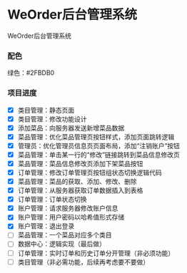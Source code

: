# WeOrder后台管理系统

WeOrder后台管理系统

### 配色

绿色：#2FBDB0

### 项目进度

- [x] 类目管理：静态页面
- [x] 类目管理：修改功能设计
- [x] 添加菜品：向服务器发送新增菜品数据
- [x] 菜品管理：优化菜品管理页按钮样式，添加页面跳转逻辑
- [x] 管理员：优化管理员信息页页面布局，添加“注销账户”按钮
- [x] 菜品管理：单击某一行的“修改”链接跳转到菜品信息修改页
- [x] 菜品管理：菜品信息修改页添加下架菜品按钮
- [x] 订单管理：修改订单管理页按钮组状态切换逻辑代码
- [x] 菜品管理：菜品的获取、添加、修改、删除
- [x] 订单管理：从服务器获取订单数据插入到表格
- [x] 订单管理：订单状态切换
- [x] 账户管理：请求服务器修改账户信息
- [x] 账户管理：用户密码以哈希值形式存储
- [x] 账户管理：退出登录
- [ ] 菜品管理：一个菜品对应多个类目
- [ ] 数据中心：逻辑实现（最后做）
- [ ] 订单管理：实时订单和历史订单分开管理（非必须功能）
- [ ] 类目管理（非必需功能，后续再考虑要不要做）
